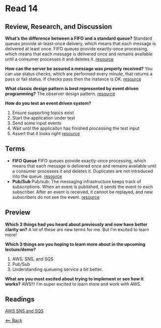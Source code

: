 # Read 14

## Review, Research, and Discussion

**What’s the difference between a FIFO and a standard queue?** Standard queues provide at-least-once delivery, which means that each message is delivered at least once. FIFO queues provide exactly-once processing, which means that each message is delivered once and remains available until a consumer processes it and deletes it. [resource](https://aws.amazon.com/sqs/faqs/#:~:text=Standard%20queues%20provide%20at%2Dleast,processes%20it%20and%20deletes%20it.)

**How can the server be assured a message was properly received?** You can use status checks, which are performed every minute, that returns a pass or fail status. If checks pass then the instance is OK. [resource](https://docs.aws.amazon.com/AWSEC2/latest/UserGuide/monitoring-system-instance-status-check.html)

**What classic design pattern is best represented by event driven programming?** The observer design pattern. [resource](https://www.sitepoint.com/javascript-design-patterns-observer-pattern/)

**How do you test an event driven system?**
1. Ensure supporting topics exist
2. Start the application under test
3. Send some input events
4. Wait until the applicaiton has finished processing the test input
5. Assert that it looks right
[resource](https://www.confluent.io/blog/testing-event-driven-systems/)

## Terms

- **FIFO Queue** FIFO queues provide exactly-once processing, which means that each message is delivered once and remains available until a consumer processes it and deletes it. Duplicates are not introduced into the queue. [resource](https://aws.amazon.com/sqs/faqs/#:~:text=Standard%20queues%20provide%20at%2Dleast,processes%20it%20and%20deletes%20it.)
- **Pub/Sub** Pub/sub: The messaging infrastructure keeps track of subscriptions. When an event is published, it sends the event to each subscriber. After an event is received, it cannot be replayed, and new subscribers do not see the event. [resource](https://docs.microsoft.com/en-us/azure/architecture/guide/architecture-styles/event-driven#:~:text=An%20event%20driven%20architecture%20can,do%20not%20see%20the%20event.)

## Preview

**Which 3 things had you heard about previously and now have better clarity on?**
A lot of these are new terms for me. But I'm excited to learn more!

**Which 3 things are you hoping to learn more about in the upcoming lecture/demo?**
1. AWS: SNS, and SQS
1. Pub/Sub
1. Understanding queueing service a bit better.

**What are you most excited about trying to implement or see how it works?** AWS!!! I'm super excited to learn more and work with AWS.

## Readings
[AWS SNS and SQS](https://www.youtube.com/watch?v=mXk0MNjlO7A)

[<== Back](https://simoneodegard.github.io/reading-notes/)